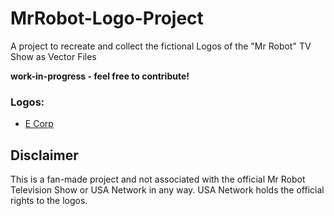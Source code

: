 # MrRobot-Logo-Project
A project to recreate and collect the fictional Logos of the "Mr Robot" TV Show as Vector Files

**work-in-progress - feel free to contribute!**

### Logos:
- [E Corp](https://github.com/AnTheMaker/MrRobot-Logo-Project/tree/main/E-Corp)

## Disclaimer
This is a fan-made project and not associated with the official Mr Robot Television Show or USA Network in any way. USA Network holds the official rights to the logos.
